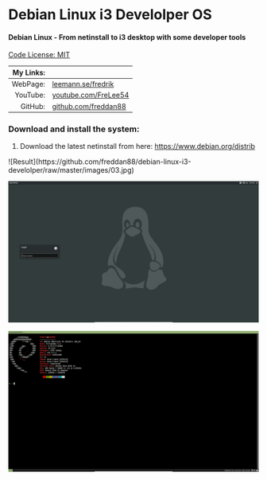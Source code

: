 # Debian Linux i3 Develolper OS

#### Debian Linux - From netinstall to i3 desktop with some developer tools

[Code License: MIT](https://choosealicense.com/licenses/mit/)

| My Links: |                                                               |
| --------: | ------------------------------------------------------------- |
|  WebPage: | [leemann.se/fredrik](http://www.leemann.se/fredrik)           |
|  YouTube: | [youtube.com/FreLee54](https://www.youtube.com/user/FreLee54) |
|   GitHub: | [github.com/freddan88](https://github.com/freddan88)          |

### Download and install the system:

1. Download the latest netinstall from here: https://www.debian.org/distrib

<div style="margin: 0 auto">
![Result](https://github.com/freddan88/debian-linux-i3-develolper/raw/master/images/03.jpg)
</div>

![Lightdm](https://github.com/freddan88/debian-linux-i3-develolper/raw/master/images/04.jpg)

![Neofetch](https://github.com/freddan88/debian-linux-i3-develolper/raw/master/images/02.jpg)
